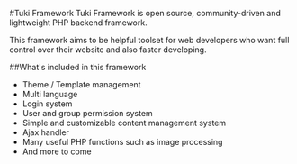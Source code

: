 #Tuki Framework
Tuki Framework is open source, community-driven and lightweight PHP backend framework.

This framework aims to be helpful toolset for web developers who want full control over their website and also faster developing.

##What's included in this framework
- Theme / Template management
- Multi language
- Login system
- User and group permission system
- Simple and customizable content management system
- Ajax handler
- Many useful PHP functions such as image processing
- And more to come


